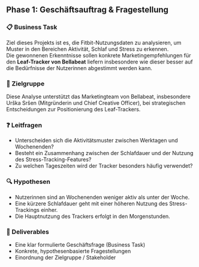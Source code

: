 ## Phase 1: Geschäftsauftrag & Fragestellung

### 📋 Business Task  
Ziel dieses Projekts ist es, die Fitbit-Nutzungsdaten zu analysieren, um Muster in den Bereichen Aktivität, Schlaf und Stress zu erkennen.  
Die gewonnenen Erkenntnisse sollen konkrete Marketingempfehlungen für den **Leaf-Tracker von Bellabeat** liefern insbesondere wie dieser besser auf die Bedürfnisse der Nutzerinnen abgestimmt werden kann.

### 🎯 Zielgruppe  
Diese Analyse unterstützt das Marketingteam von Bellabeat, insbesondere Urška Sršen (Mitgründerin und Chief Creative Officer), bei strategischen Entscheidungen zur Positionierung des Leaf-Trackers.

### ❓ Leitfragen  
- Unterscheiden sich die Aktivitätsmuster zwischen Werktagen und Wochenenden?
- Besteht ein Zusammenhang zwischen der Schlafdauer und der Nutzung des Stress-Tracking-Features?
- Zu welchen Tageszeiten wird der Tracker besonders häufig verwendet?

### 🔍 Hypothesen  
- Nutzerinnen sind an Wochenenden weniger aktiv als unter der Woche.  
- Eine kürzere Schlafdauer geht mit einer höheren Nutzung des Stress-Trackings einher.  
- Die Hauptnutzung des Trackers erfolgt in den Morgenstunden.

### 📄 Deliverables  
- Eine klar formulierte Geschäftsfrage (Business Task)  
- Konkrete, hypothesenbasierte Fragestellungen  
- Einordnung der Zielgruppe / Stakeholder
